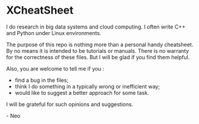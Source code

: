 XCheatSheet
=========

I do research in big data systems and cloud computing.
I often write C++ and Python under Linux environments.

The purpose of this repo is nothing more than a personal handy cheatsheet.
By no means it is intended to be tutorials or manuals.
There is no warranty for the correctness of these files.
But I will be glad if you find them helpful.

Also, you are welcome to tell me if you :
+ find a bug in the files;
+ think I do something in a typically wrong or inefficient way;
+ would like to suggest a better approach for some task.

I will be grateful for such opinions and suggestions.

\- Neo
